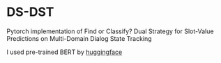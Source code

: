 # DS-DST
Pytorch implementation of Find or Classify? Dual Strategy for Slot-Value Predictions on Multi-Domain Dialog State Tracking

I used pre-trained BERT by [huggingface](https://github.com/huggingface/transformers)
